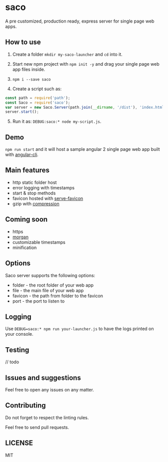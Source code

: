 # saco

A pre customized, production ready, express server for single page web apps.

## How to use

1. Create a folder `mkdir my-saco-launcher` and `cd` into it.

2. Start new npm project with `npm init -y` and drag your single page web app files inside. 

3. `npm i --save saco`

4. Create a script such as:

```javascript
const path = require('path');
const Saco = require('saco');
var server = new Saco.Server(path.join(__dirname, '/dist'), 'index.html', 'favicon.ico', 4200);
server.start();
```

5. Run it as: `DEBUG:saco:* node my-script.js`.


## Demo

`npm run start` and it will host a sample angular 2 single page web app built with [angular-cli](https://github.com/angular/angular-cli).

## Main features

* http static folder host
* error logging with timestamps
* start & stop methods
* favicon hosted with [serve-favicon](https://github.com/expressjs/serve-favicon)
* gzip with [compression](https://github.com/expressjs/compression)

## Coming soon

* https
* [morgan](https://www.npmjs.com/package/morgan)
* customizable timestamps
* minification

## Options

Saco server supports the following options:
* folder - the root folder of your web app
* file - the main file of your web app
* favicon - the path from folder to the favicon
* port - the port to listen to

## Logging

Use `DEBUG=saco:* npm run your-launcher.js` to have the logs printed on your console.

## Testing

// todo

## Issues and suggestions

Feel free to open any issues on any matter.

## Contributing

Do not forget to respect the linting rules. 

Feel free to send pull requests.

## LICENSE

MIT